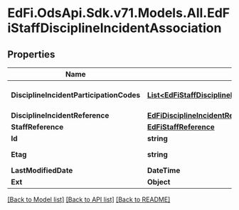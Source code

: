# EdFi.OdsApi.Sdk.v71.Models.All.EdFiStaffDisciplineIncidentAssociation

## Properties

Name | Type | Description | Notes
------------ | ------------- | ------------- | -------------
**DisciplineIncidentParticipationCodes** | [**List&lt;EdFiStaffDisciplineIncidentAssociationDisciplineIncidentParticipationCode&gt;**](EdFiStaffDisciplineIncidentAssociationDisciplineIncidentParticipationCode.md) | An unordered collection of staffDisciplineIncidentAssociationDisciplineIncidentParticipationCodes. The role or type of participation of a student in a discipline incident. | 
**DisciplineIncidentReference** | [**EdFiDisciplineIncidentReference**](EdFiDisciplineIncidentReference.md) |  | 
**StaffReference** | [**EdFiStaffReference**](EdFiStaffReference.md) |  | 
**Id** | **string** |  | [optional] 
**Etag** | **string** | A unique system-generated value that identifies the version of the resource. | [optional] 
**LastModifiedDate** | **DateTime** | The date and time the resource was last modified. | [optional] 
**Ext** | **Object** | Extensions to the StaffDisciplineIncidentAssociation entity. | [optional] 

[[Back to Model list]](../../README.md#documentation-for-models) [[Back to API list]](../../README.md#documentation-for-api-endpoints) [[Back to README]](../../README.md)

